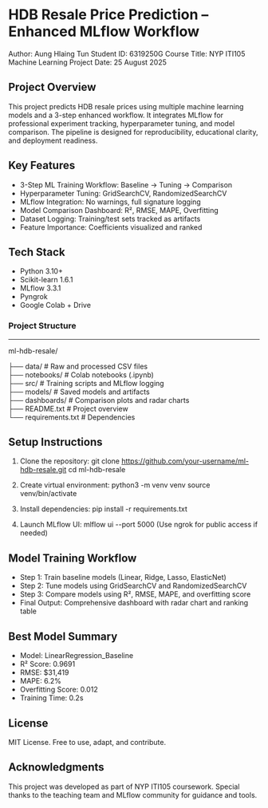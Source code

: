 HDB Resale Price Prediction – Enhanced MLflow Workflow
=======================================================

Author: Aung Hlaing Tun
Student ID: 6319250G
Course Title: NYP ITI105 Machine Learning Project
Date: 25 August 2025

Project Overview
----------------
This project predicts HDB resale prices using multiple machine learning models and a 3-step enhanced workflow. 
It integrates MLflow for professional experiment tracking, hyperparameter tuning, and model comparison. 
The pipeline is designed for reproducibility, educational clarity, and deployment readiness.

Key Features
------------
- 3-Step ML Training Workflow: Baseline → Tuning → Comparison
- Hyperparameter Tuning: GridSearchCV, RandomizedSearchCV
- MLflow Integration: No warnings, full signature logging
- Model Comparison Dashboard: R², RMSE, MAPE, Overfitting
- Dataset Logging: Training/test sets tracked as artifacts
- Feature Importance: Coefficients visualized and ranked

Tech Stack
----------
- Python 3.10+
- Scikit-learn 1.6.1
- MLflow 3.3.1
- Pyngrok
- Google Colab + Drive

  

### Project Structure
-----------------
 ml-hdb-resale/
 
├── data/                  # Raw and processed CSV files\
├── notebooks/             # Colab notebooks (.ipynb)\
├── src/                   # Training scripts and MLflow logging\
├── models/                # Saved models and artifacts\
├── dashboards/            # Comparison plots and radar charts\
├── README.txt             # Project overview\
└── requirements.txt       # Dependencies

Setup Instructions
------------------
1. Clone the repository:
   git clone https://github.com/your-username/ml-hdb-resale.git
   cd ml-hdb-resale

2. Create virtual environment:
   python3 -m venv venv
   source venv/bin/activate

3. Install dependencies:
   pip install -r requirements.txt

4. Launch MLflow UI:
   mlflow ui --port 5000
   (Use ngrok for public access if needed)

Model Training Workflow
-----------------------
- Step 1: Train baseline models (Linear, Ridge, Lasso, ElasticNet)
- Step 2: Tune models using GridSearchCV and RandomizedSearchCV
- Step 3: Compare models using R², RMSE, MAPE, and overfitting score
- Final Output: Comprehensive dashboard with radar chart and ranking table

Best Model Summary
------------------
- Model: LinearRegression_Baseline
- R² Score: 0.9691
- RMSE: $31,419
- MAPE: 6.2%
- Overfitting Score: 0.012
- Training Time: 0.2s

License
-------
MIT License. Free to use, adapt, and contribute.

Acknowledgments
---------------
This project was developed as part of NYP ITI105 coursework. Special thanks to the teaching team and MLflow community for guidance and tools.
